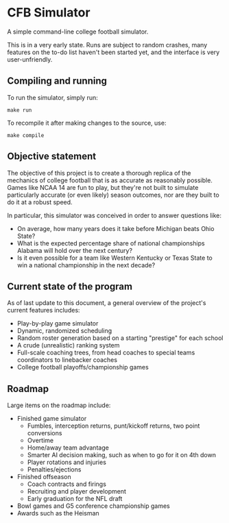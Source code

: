 # CFB Simulator
A simple command-line college football simulator.

This is in a very early state. Runs are subject to random crashes, many features on the to-do list haven't been started yet, and the interface is very user-unfriendly.

## Compiling and running

To run the simulator, simply run:

```make run```

To recompile it after making changes to the source, use:

```make compile```

## Objective statement
The objective of this project is to create a thorough replica of the mechanics of college football that is as accurate as reasonably possible. Games like NCAA 14 are fun to play, but they're not built to simulate particularly accurate (or even likely) season outcomes, nor are they built to do it at a robust speed.

In particular, this simulator was conceived in order to answer questions like:
- On average, how many years does it take before Michigan beats Ohio State?
- What is the expected percentage share of national championships Alabama will hold over the next century?
- Is it even possible for a team like Western Kentucky or Texas State to win a national championship in the next decade?

## Current state of the program
As of last update to this document, a general overview of the project's current features includes:
- Play-by-play game simulator
- Dynamic, randomized scheduling
- Random roster generation based on a starting "prestige" for each school
- A crude (unrealistic) ranking system
- Full-scale coaching trees, from head coaches to special teams coordinators to linebacker coaches
- College football playoffs/championship games

## Roadmap
Large items on the roadmap include:
- Finished game simulator
  - Fumbles, interception returns, punt/kickoff returns, two point conversions
  - Overtime
  - Home/away team advantage
  - Smarter AI decision making, such as when to go for it on 4th down
  - Player rotations and injuries
  - Penalties/ejections
- Finished offseason
  - Coach contracts and firings
  - Recruiting and player development
  - Early graduation for the NFL draft
- Bowl games and G5 conference championship games
- Awards such as the Heisman
